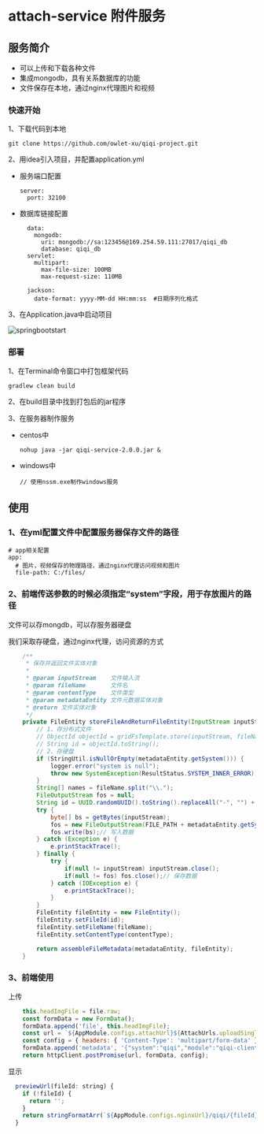 # attach-service 附件服务

## 服务简介

+ 可以上传和下载各种文件
+ 集成mongodb，具有关系数据库的功能
+ 文件保存在本地，通过nginx代理图片和视频

### 快速开始

1、下载代码到本地

```
git clone https://github.com/owlet-xu/qiqi-project.git
```

2、用idea引入项目，并配置application.yml

- 服务端口配置

  ```
  server:
    port: 32100 
  ```

- 数据库链接配置

  ```
    data:
      mongodb:
        uri: mongodb://sa:123456@169.254.59.111:27017/qiqi_db
        database: qiqi_db
    servlet:
      multipart:
        max-file-size: 100MB
        max-request-size: 110MB
  
    jackson:
      date-format: yyyy-MM-dd HH:mm:ss  #日期序列化格式
  ```

3、在Application.java中启动项目

![springbootstart](D:/Code%20Github/qiqi-project/qiqi-service/docs/imgs/springbootstart.jpg "springbootstart")



### 部署

1、在Terminal命令窗口中打包框架代码

```
gradlew clean build
```

2、在build目录中找到打包后的jar程序

3、在服务器制作服务

- centos中

  ```
  nohup java -jar qiqi-service-2.0.0.jar &
  ```

- windows中

  ```
  // 使用nssm.exe制作windows服务
  ```


## 使用

### 1、在yml配置文件中配置服务器保存文件的路径

```
# app相关配置
app:
  # 图片，视频保存的物理路径，通过nginx代理访问视频和图片
  file-path: C:/files/
```



### 2、前端传送参数的时候必须指定“system”字段，用于存放图片的路径

文件可以存mongdb，可以存服务器硬盘

我们采取存硬盘，通过nginx代理，访问资源的方式

```java
    /**
     * 保存并返回文件实体对象
     *
     * @param inputStream    文件输入流
     * @param fileName       文件名
     * @param contentType    文件类型
     * @param metadataEntity 文件元数据实体对象
     * @return 文件实体对象
     */
    private FileEntity storeFileAndReturnFileEntity(InputStream inputStream, String fileName, String contentType, MetadataEntity metadataEntity) {
        // 1、存分布式文件
        // ObjectId objectId = gridFsTemplate.store(inputStream, fileName, contentType, metadataEntity);
        // String id = objectId.toString();
        // 2、存硬盘
        if (StringUtil.isNullOrEmpty(metadataEntity.getSystem())) {
            logger.error("system is null");
            throw new SystemException(ResultStatus.SYSTEM_INNER_ERROR);
        }
        String[] names = fileName.split("\\.");
        FileOutputStream fos = null;
        String id = UUID.randomUUID().toString().replaceAll("-", "") + "." + names[names.length - 1];
        try {
            byte[] bs = getBytes(inputStream);
            fos = new FileOutputStream(FILE_PATH + metadataEntity.getSystem() + "/" + id);
            fos.write(bs);// 写入数据
        } catch (Exception e) {
            e.printStackTrace();
        } finally {
            try {
                if(null != inputStream) inputStream.close();
                if(null != fos) fos.close();// 保存数据
            } catch (IOException e) {
                e.printStackTrace();
            }
        }
        FileEntity fileEntity = new FileEntity();
        fileEntity.setFileId(id);
        fileEntity.setFileName(fileName);
        fileEntity.setContentType(contentType);

        return assembleFileMetadata(metadataEntity, fileEntity);
    }
```



### 3、前端使用

上传

```javascript
    this.headImgFile = file.raw;
    const formData = new FormData();
    formData.append('file', this.headImgFile);
    const url = `${AppModule.configs.attachUrl}${AttachUrls.uploadSingle}`;
    const config = { headers: { 'Content-Type': 'multipart/form-data' } };
    formData.append('metadata', '{"system":"qiqi","module":"qiqi-client","businessId":""}');
    return httpClient.postPromise(url, formData, config);
```

显示

```javascript
  previewUrl(fileId: string) {
    if (!fileId) {
      return '';
    }
    return stringFormatArr(`${AppModule.configs.nginxUrl}/qiqi/{fileId}`, [fileId]);
  }
```

